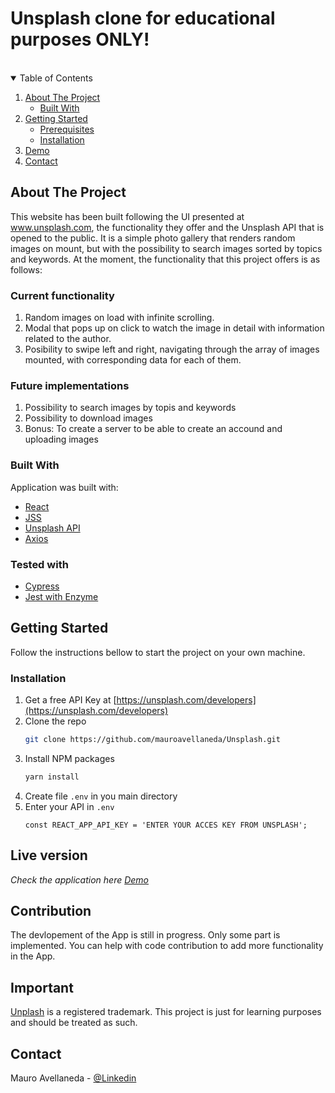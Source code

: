 
# Unsplash clone for educational purposes ONLY!

<br/>
<details open="open">
  <summary>Table of Contents</summary>
  <ol>
    <li>
      <a href="#about-the-project">About The Project</a>
      <ul>
        <li><a href="#built-with">Built With</a></li>
      </ul>
    </li>
    <li>
      <a href="#getting-started">Getting Started</a>
      <ul>
        <li><a href="#prerequisites">Prerequisites</a></li>
        <li><a href="#installation">Installation</a></li>
      </ul>
    </li>
    <li><a href="#demo">Demo</a></li>
    <li><a href="#contact">Contact</a></li>
  </ol>
</details>



## About The Project


This website has been built following the UI presented at www.unsplash.com, the functionality they offer and the Unsplash API that is opened to the public. 
It is a simple photo gallery that renders random images on mount, but with the possibility to search images sorted by topics and keywords. 
At the moment, the functionality that this project offers is as follows:

### Current functionality

1) Random images on load with infinite scrolling.
2) Modal that pops up on click to watch the image in detail with information related to the author.
3) Posibility to swipe left and right, navigating through the array of images mounted, with corresponding data for each of them.

### Future implementations

1) Possibility to search images by topis and keywords 
2) Possibility to download images
3) Bonus: To create a server to be able to create an accound and uploading images




### Built With

Application was built with:

-   [React](https://reactjs.org/)
-   [JSS](https://cssinjs.org/)
-   [Unsplash API](https://unsplash.com/developers)
-   [Axios](https://github.com/axios/axios)

### Tested with

- [Cypress](https://www.cypress.io/)
- [Jest with Enzyme](https://enzymejs.github.io/enzyme/docs/guides/jest.html)



## Getting Started

Follow the instructions bellow to start the project on your own machine.



### Installation

1. Get a free API Key at [https://unsplash.com/developers](https://unsplash.com/developers)
2. Clone the repo
    ```sh
    git clone https://github.com/mauroavellaneda/Unsplash.git
    ```
3. Install NPM packages
    ```sh
    yarn install
    ```
4. Create file `.env` in you main directory
5. Enter your API in `.env`
    ```JS
    const REACT_APP_API_KEY = 'ENTER YOUR ACCES KEY FROM UNSPLASH';
    ```



## Live version

_Check the application here [Demo](https://unsplash-gallery-react.netlify.app)_


## Contribution

The devlopement of the App is still in progress. Only some part is implemented. You can help with 
code contribution to add more functionality in the App.



## Important 

[Unplash](https://unsplash.com) is a registered trademark. This project is just for learning purposes and should be treated as such.



## Contact

Mauro Avellaneda - [@Linkedin](https://www.linkedin.com/in/mauro-avellaneda-b9539a18a/) 

